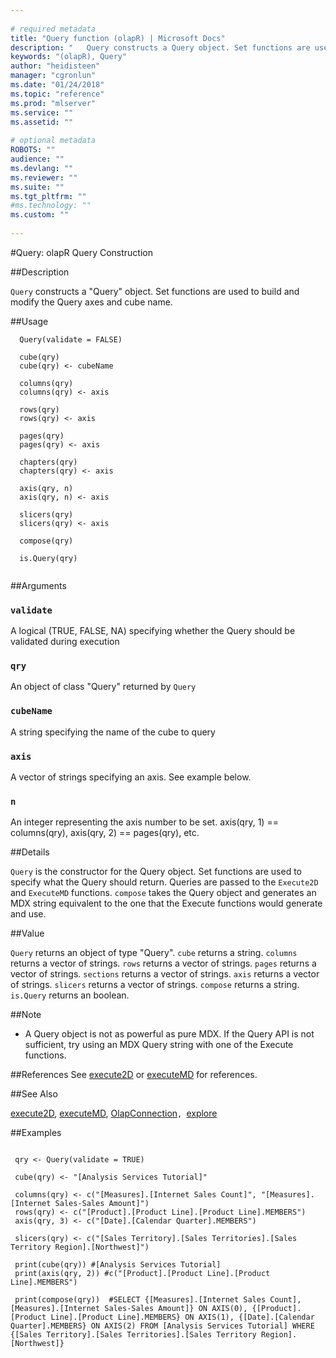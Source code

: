 ```yaml
--- 
 
# required metadata 
title: "Query function (olapR) | Microsoft Docs" 
description: "   Query constructs a Query object. Set functions are used to build and modify the Query axes and cube name. " 
keywords: "(olapR), Query" 
author: "heidisteen" 
manager: "cgronlun" 
ms.date: "01/24/2018" 
ms.topic: "reference" 
ms.prod: "mlserver" 
ms.service: "" 
ms.assetid: "" 
 
# optional metadata 
ROBOTS: "" 
audience: "" 
ms.devlang: "" 
ms.reviewer: "" 
ms.suite: "" 
ms.tgt_pltfrm: "" 
#ms.technology: "" 
ms.custom: "" 
 
--- 
```

 
 
 
 
 #Query: olapR Query Construction 
 
 ##Description
 
`Query` constructs a "Query" object. Set functions are used to build and modify the Query axes and cube name.
 
 
 
 ##Usage

```   
  Query(validate = FALSE)
  
  cube(qry)
  cube(qry) <- cubeName
  
  columns(qry)
  columns(qry) <- axis
  
  rows(qry)
  rows(qry) <- axis
  
  pages(qry)
  pages(qry) <- axis
  
  chapters(qry)
  chapters(qry) <- axis
  
  axis(qry, n)
  axis(qry, n) <- axis
  
  slicers(qry)
  slicers(qry) <- axis
  
  compose(qry)
  
  is.Query(qry)
 
```
 
 
 ##Arguments

   
    
 ### `validate`
 A logical (TRUE, FALSE, NA) specifying whether the Query should be validated during execution 
  
    
 ### `qry`
 An object of class "Query" returned by `Query` 
  
    
 ### `cubeName`
 A string specifying the name of the cube to query 
  
    
 ### `axis`
 A vector of strings specifying an axis. See example below. 
  
    
 ### `n`
 An integer representing the axis number to be set. axis(qry, 1) == columns(qry), axis(qry, 2) == pages(qry), etc. 
  
 
 
 
 ##Details
 
`Query` is the constructor for the Query object. Set functions are used to specify what the Query should return. Queries are passed to the `Execute2D` and `ExecuteMD` functions. `compose` takes the Query object and generates an MDX string equivalent to the one that the Execute functions would generate and use.
 
 
 
 ##Value
 
`Query` returns an object of type "Query". 
`cube` returns a string. 
`columns` returns a vector of strings. 
`rows` returns a vector of strings. 
`pages` returns a vector of strings. 
`sections` returns a vector of strings. 
`axis` returns a vector of strings. 
`slicers` returns a vector of strings. 
`compose` returns a string. 
`is.Query` returns an boolean.
 
 
 ##Note
 
- A Query object is not as powerful as pure MDX. If the Query API is not sufficient, try using an MDX Query string with one of the Execute functions.
 
 
 
 ##References
  See [execute2D](Execute2D.md) or [executeMD](ExecuteMD.md) for references.  
 
 
 ##See Also
 
[execute2D](Execute2D.md), [executeMD](ExecuteMD.md), [OlapConnection](OlapConnection.md)`, `[explore](Explore.md)
   
 
 ##Examples

 ```
   
  qry <- Query(validate = TRUE)
  
  cube(qry) <- "[Analysis Services Tutorial]"
  
  columns(qry) <- c("[Measures].[Internet Sales Count]", "[Measures].[Internet Sales-Sales Amount]")
  rows(qry) <- c("[Product].[Product Line].[Product Line].MEMBERS") 
  axis(qry, 3) <- c("[Date].[Calendar Quarter].MEMBERS")
  
  slicers(qry) <- c("[Sales Territory].[Sales Territories].[Sales Territory Region].[Northwest]")
  
  print(cube(qry)) #[Analysis Services Tutorial]
  print(axis(qry, 2)) #c("[Product].[Product Line].[Product Line].MEMBERS") 
  
  print(compose(qry))  #SELECT {[Measures].[Internet Sales Count], [Measures].[Internet Sales-Sales Amount]} ON AXIS(0), {[Product].[Product Line].[Product Line].MEMBERS} ON AXIS(1), {[Date].[Calendar Quarter].MEMBERS} ON AXIS(2) FROM [Analysis Services Tutorial] WHERE {[Sales Territory].[Sales Territories].[Sales Territory Region].[Northwest]}
 
```
 
